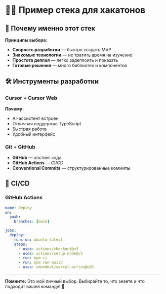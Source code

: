 # 👨‍💻 Пример стека для хакатонов

## 🎯 Почему именно этот стек

**Принципы выбора:**
- **Скорость разработки** — быстро создать MVP
- **Знакомые технологии** — не тратить время на изучение
- **Простота деплоя** — легко задеплоить и показать
- **Готовые решения** — много библиотек и компонентов

## 🛠️ Инструменты разработки

### Cursor + Cursor Web
**Почему:**
- AI-ассистент встроен
- Отличная поддержка TypeScript
- Быстрая работа
- Удобный интерфейс

### Git + GitHub
- **GitHub** — хостинг кода
- **GitHub Actions** — CI/CD
- **Conventional Commits** — структурированные коммиты

## 🚀 CI/CD

### GitHub Actions
```yaml
name: Deploy
on:
  push:
    branches: [main]

jobs:
  deploy:
    runs-on: ubuntu-latest
    steps:
      - uses: actions/checkout@v3
      - uses: actions/setup-node@v3
      - run: npm ci
      - run: npm run build
      - uses: amondnet/vercel-action@v20
```

---

**Помните:** Это мой личный выбор. Выбирайте то, что знаете и что подходит вашей команде! 🚀
